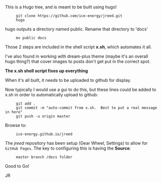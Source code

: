 
This is a Hugo tree, and is meant to be built using hugo!

```
     git clone https://github.com/ice-energy/jreed.git
     hugo
```

hugo outputs a directory named public.  Rename that directory
to 'docs'

```
     mv public docs
```

Those 2 steps are included in the shell script **x.sh**, which
automates it all.

I've also found in working with dream-plus theme (maybe it's an
overall hugo thing?) that cover images to posts don't get put in
the correct spot.

**The x.sh shell script fixes up everything**

When it's all built, it needs to be uploaded to github for display.

Now typically I would use a gui to do this, but these lines could
be added to x.sh in order to automatically upload to github:

```
     git add .
     git commit -m "auto-commit from x.sh.  Best to put a real message in here"
     git push -u origin master
```

Browse to:

```
     ice-energy.github.io/jreed
```

The *jreed* repository has been setup (Gear Wheel, Settings) to
allow for `GitHub Pages`.   The key to configuring this is having
the **Source**:

```
     master branch /docs folder
```



Good to Go!



JR





